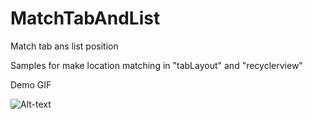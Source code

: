 # MatchTabAndList
Match tab ans list position


Samples for make location matching in "tabLayout" and "recyclerview"



Demo GIF



![Alt-text](https://github.com/zinc0214/MatchTabAndList/blob/master/tab_and_list_match.gif)
